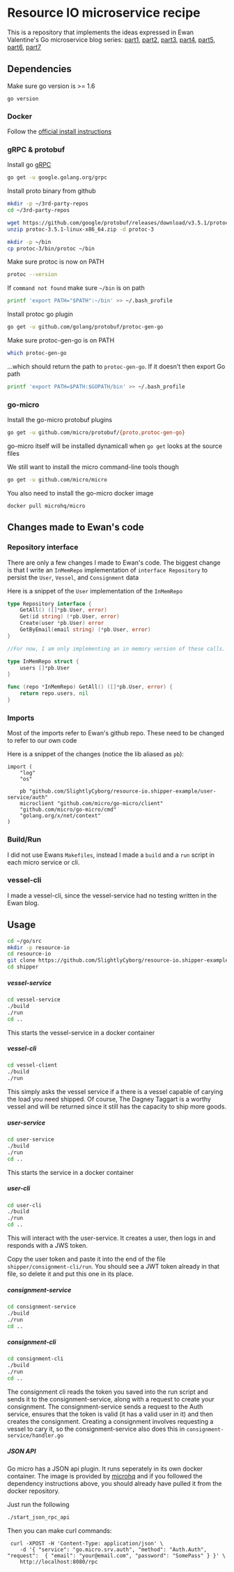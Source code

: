 # Resource IO microservice recipe

This is a repository that implements the ideas expressed in Ewan Valentine's Go microservice blog series: [part1](https://ewanvalentine.io/microservices-in-golang-part-1/), [part2](https://ewanvalentine.io/microservices-in-golang-part-2/), [part3](https://ewanvalentine.io/microservices-in-golang-part-3/), [part4](https://ewanvalentine.io/microservices-in-golang-part-4/), [part5](https://ewanvalentine.io/microservices-in-golang-part-5/), [part6](https://ewanvalentine.io/microservices-in-golang-part-6/), [part7](https://ewanvalentine.io/microservices-in-golang-part-7/)

## Dependencies

Make sure go version is >= 1.6
```
go version
```

### Docker

Follow the [official install instructions](https://docs.docker.com/install/)

### gRPC & protobuf

Install go [gRPC](https://grpc.io/docs/quickstart/go.html)

```bash
go get -u google.golang.org/grpc
```

Install proto binary from github
```bash
mkdir -p ~/3rd-party-repos 
cd ~/3rd-party-repos

wget https://github.com/google/protobuf/releases/download/v3.5.1/protoc-3.5.1-linux-x86_64.zip
unzip protoc-3.5.1-linux-x86_64.zip -d protoc-3

mkdir -p ~/bin 
cp protoc-3/bin/protoc ~/bin
```

Make sure protoc is now on PATH
```bash
protoc --version
```


If `command not found` make sure `~/bin` is on path
```bash
printf 'export PATH="$PATH":~/bin' >> ~/.bash_profile
```

Install protoc go plugin
```bash
go get -u github.com/golang/protobuf/protoc-gen-go
```

Make sure protoc-gen-go is on PATH
```bash
which protoc-gen-go
```
...which should return the path to `protoc-gen-go`. If it doesn't then export Go path

```bash
printf 'export PATH=$PATH:$GOPATH/bin' >> ~/.bash_profile
```

### go-micro

Install the go-micro protobuf plugins

```bash
go get -u github.com/micro/protobuf/{proto,protoc-gen-go}
```

go-micro itself will be installed dynamicall when `go get` looks at the source files

We still want to install the micro command-line tools though

```bash
go get -u github.com/micro/micro
```

You also need to install the go-micro docker image

```
docker pull microhq/micro
```

## Changes made to Ewan's code 

### Repository interface

There are only a few changes I made to Ewan's code. The biggest change is that I write an `InMemRepo` implementation of `interface Repository` to persist the `User`, `Vessel`, and `Consignment` data

Here is a snippet of the `User` implementation of the `InMemRepo`

```go
type Repository interface {
	GetAll() ([]*pb.User, error)
	Get(id string) (*pb.User, error)
	Create(user *pb.User) error
	GetByEmail(email string) (*pb.User, error)
}

//For now, I am only implementing an in memory version of these calls. This is to help me get practice!

type InMemRepo struct {
	users []*pb.User
}

func (repo *InMemRepo) GetAll() ([]*pb.User, error) {
	return repo.users, nil
}
```

### Imports

Most of the imports refer to Ewan's github repo. These need to be changed to refer to our own code

Here is a snippet of the changes (notice the lib aliased as `pb`): 

```golang
import (
	"log"
	"os"

	pb "github.com/SlightlyCyborg/resource-io.shipper-example/user-service/auth"
	microclient "github.com/micro/go-micro/client"
	"github.com/micro/go-micro/cmd"
	"golang.org/x/net/context"
)
```

### Build/Run

I did not use Ewans `Makefiles`, instead I made a `build` and a `run` script in each micro service or cli.

### vessel-cli
I made a vessel-cli, since the vessel-service had no testing written in the Ewan blog.

## Usage


```bash
cd ~/go/src
mkdir -p resource-io
cd resource-io
git clone https://github.com/SlightlyCyborg/resource-io.shipper-example.git shipper
cd shipper
```

##### vessel-service
```bash
cd vessel-service
./build
./run
cd ..
```

This starts the vessel-service in a docker container

##### vessel-cli

```bash
cd vessel-client
./build
./run
```

This simply asks the vessel service if a there is a vessel capable of carying the load you need shipped. Of course, The Dagney Taggart is a worthy vessel and will be returned since it still has the capacity to ship more goods.

##### user-service
```bash
cd user-service
./build
./run
cd ..
```

This starts the service in a docker container

##### user-cli

```bash
cd user-cli
./build
./run
cd ..
```

This will interact with the user-service. It creates a user, then logs in and responds with a JWS token.

Copy the user token and paste it into the end of the file `shipper/consignment-cli/run`. You should see a JWT token already in that file, so delete it and put this one in its place.

##### consignment-service

```bash
cd consignment-service
./build
./run
cd ..
```

##### consignment-cli

```bash
cd consignment-cli
./build
./run
cd ..
```

The consignment cli reads the token you saved into the run script and sends it to the consignment-service, along with a request to create your consignment. The consignment-service sends a request to the Auth service, ensures that the token is valid (it has a valid user in it) and then creates the consignment. Creating a consignment involves requesting a vessel to cary it, so the consignment-service also does this in `consignment-service/handler.go`


##### JSON API

Go micro has a JSON api plugin. It runs seperately in its own docker container. The image is provided by [microhq](https://micro.mu) and if you followed the dependency instructions above, you should already have pulled it from the docker repository.

Just run the following
```bash
./start_json_rpc_api
```

Then you can make curl commands:

```
 curl -XPOST -H 'Content-Type: application/json' \ 
    -d '{ "service": "go.micro.srv.auth", "method": "Auth.Auth", "request":  { "email": "your@email.com", "password": "SomePass" } }' \
    http://localhost:8080/rpc
```

